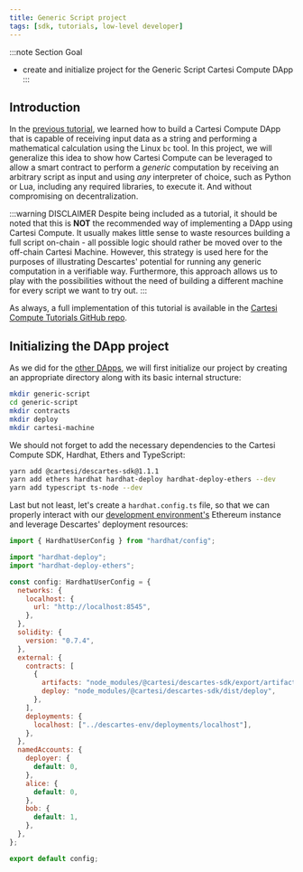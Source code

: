 ```yaml
---
title: Generic Script project
tags: [sdk, tutorials, low-level developer]
---
```


:::note Section Goal
- create and initialize project for the Generic Script Cartesi Compute DApp
:::

## Introduction

In the [previous tutorial](../calculator/create-project.md), we learned how to build a Cartesi Compute DApp that is capable of receiving input data as a string and performing a mathematical calculation using the Linux `bc` tool. In this project, we will generalize this idea to show how Cartesi Compute can be leveraged to allow a smart contract to perform a *generic* computation by receiving an arbitrary script as input and using *any* interpreter of choice, such as Python or Lua, including any required libraries, to execute it. And without compromising on decentralization.

:::warning DISCLAIMER
Despite being included as a tutorial, it should be noted that this is **NOT** the recommended way of implementing a DApp using Cartesi Compute. It usually makes little sense to waste resources building a full script on-chain - all possible logic should rather be moved over to the off-chain Cartesi Machine. However, this strategy is used here for the purposes of illustrating Descartes' potential for running any generic computation in a verifiable way. Furthermore, this approach allows us to play with the possibilities without the need of building a different machine for every script we want to try out.
:::

As always, a full implementation of this tutorial is available in the [Cartesi Compute Tutorials GitHub repo](https://github.com/cartesi/descartes-tutorials/tree/master/generic-script).


## Initializing the DApp project

As we did for the [other DApps](../helloworld/create-project.md), we will first initialize our project by creating an appropriate directory along with its basic internal structure:

```bash
mkdir generic-script
cd generic-script
mkdir contracts
mkdir deploy
mkdir cartesi-machine
```

We should not forget to add the necessary dependencies to the Cartesi Compute SDK, Hardhat, Ethers and TypeScript:

```bash
yarn add @cartesi/descartes-sdk@1.1.1
yarn add ethers hardhat hardhat-deploy hardhat-deploy-ethers --dev
yarn add typescript ts-node --dev
```

Last but not least, let's create a `hardhat.config.ts` file, so that we can properly interact with our [development environment's](../descartes-env.md) Ethereum instance and leverage Descartes' deployment resources:

```javascript
import { HardhatUserConfig } from "hardhat/config";

import "hardhat-deploy";
import "hardhat-deploy-ethers";

const config: HardhatUserConfig = {
  networks: {
    localhost: {
      url: "http://localhost:8545",
    },
  },
  solidity: {
    version: "0.7.4",
  },
  external: {
    contracts: [
      {
        artifacts: "node_modules/@cartesi/descartes-sdk/export/artifacts",
        deploy: "node_modules/@cartesi/descartes-sdk/dist/deploy",
      },
    ],
    deployments: {
      localhost: ["../descartes-env/deployments/localhost"],
    },
  },
  namedAccounts: {
    deployer: {
      default: 0,
    },
    alice: {
      default: 0,
    },
    bob: {
      default: 1,
    },
  },
};

export default config;
```
